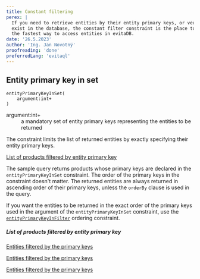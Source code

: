 ```yaml
---
title: Constant filtering
perex: |
  If you need to retrieve entities by their entity primary keys, or verify that entities with particular primary keys 
  exist in the database, the constant filter constraint is the place to go. Filtering entities by their primary keys is 
  the fastest way to access entities in evitaDB. 
date: '26.5.2023'
author: 'Ing. Jan Novotný'
proofreading: 'done'
preferredLang: 'evitaql'
---
```


## Entity primary key in set

```evitaql-syntax
entityPrimaryKeyInSet(
    argument:int+
)
```

<dl>
    <dt>argument:int+</dt>
    <dd>
        a mandatory set of entity primary keys representing the entities to be returned
    </dd>
</dl>

The constraint limits the list of returned entities by exactly specifying their entity primary keys. 

<SourceCodeTabs requires="evita_functional_tests/src/test/resources/META-INF/documentation/evitaql-init.java" langSpecificTabOnly>

[List of products filtered by entity primary key](/documentation/user/en/query/filtering/examples/constant/entity-primary-key-in-set.evitaql)
</SourceCodeTabs>

The sample query returns products whose primary keys are declared in the `entityPrimaryKeyInSet` constraint. The order
of the primary keys in the constraint doesn't matter. The returned entities are always returned in ascending order of
their primary keys, unless the `orderBy` clause is used in the query.

<Note type="info">

If you want the entities to be returned in the exact order of the primary keys used in the argument 
of the `entityPrimaryKeyInSet` constraint, use the 
[`entityPrimaryKeyInFilter`](../ordering/constant.md#exact-entity-primary-key-order-used-in-filter)
ordering constraint.

</Note>

<Note type="info">

<NoteTitle toggles="true">

##### List of products filtered by entity primary key
</NoteTitle>

<LanguageSpecific to="evitaql,java,csharp">

<MDInclude>[Entities filtered by the primary keys](/documentation/user/en/query/filtering/examples/constant/entity-primary-key-in-set.evitaql.md)</MDInclude>

</LanguageSpecific>

<LanguageSpecific to="graphql">

<MDInclude>[Entities filtered by the primary keys](/documentation/user/en/query/filtering/examples/constant/entity-primary-key-in-set.graphql.json.md)</MDInclude>

</LanguageSpecific>

<LanguageSpecific to="rest">

<MDInclude>[Entities filtered by the primary keys](/documentation/user/en/query/filtering/examples/constant/entity-primary-key-in-set.rest.json.md)</MDInclude>

</LanguageSpecific>

</Note>
